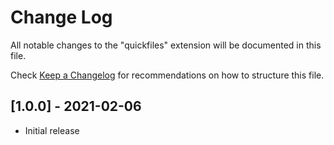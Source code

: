 # Change Log

All notable changes to the "quickfiles" extension will be documented in this file.

Check [Keep a Changelog](http://keepachangelog.com/) for recommendations on how to structure this file.

## [1.0.0] - 2021-02-06

- Initial release
